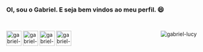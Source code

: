 ### OI, sou o Gabriel. E seja bem vindos ao meu perfil. 😄

##
<div style="display: inline_block"><br>
  <img align="right" alt="gabriel-lucy" src="https://media.discordapp.net/attachments/823686384782671873/874934034298437632/picasion.com_74bdc637b74db489d0058f172910725c.gif">
  <img align="center" alt="gabriel-Python" height="40" width "50" src="https://cdn.jsdelivr.net/gh/devicons/devicon/icons/python/python-original.svg">
  <img align="center" alt="gabriel-html" height="40" width "50" src="https://cdn.jsdelivr.net/gh/devicons/devicon/icons/html5/html5-original.svg">
  <img align="center" alt="gabriel-css" height="40" width "50" src="https://cdn.jsdelivr.net/gh/devicons/devicon/icons/css3/css3-original.svg">
  <img align="center" alt="gabriel-linux" height="40" width "50" src="https://cdn.jsdelivr.net/gh/devicons/devicon/icons/linux/linux-original.svg">
  
</div>


